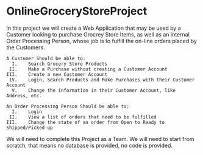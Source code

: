 # OnlineGroceryStoreProject
  In this project we will create a Web Application that may be used by a Customer looking to purchase Grocrey Store Items, as well as an internal Order Processing Person, whose job is to fulfill the on-line orders placed by the Customers.

    A Customer Should be able to:
      I.	Search Grocery Store Products  
     II.	Make a Purchase without creating a Customer Account
    III.	Create a new Customer Account
     IV.	Login, Search Products and Make Purchases with their Customer Account
      V.	Change the information in their Customer Account, like Address, etc.
    
    An Order Processing Person Should be able to:
      I.	Login 
     II.	View a list of orders that need to be fulfilled
    III.	Change the state of an order from Open to Ready to Shipped/Picked-up

  We will need to complete this Project as a Team.  We will need to start from scratch, that means no database is provided, no code is provided.  
